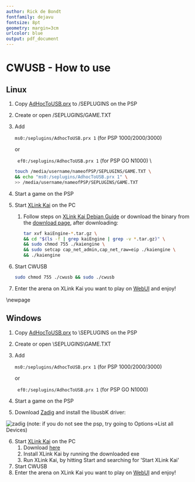 ```yaml
---
author: Rick de Bondt
fontfamily: dejavu
fontsize: 8pt
geometry: margin=3cm
urlcolor: blue
output: pdf_document
---
```

# CWUSB - How to use

## Linux
1. Copy [AdHocToUSB.prx](https://github.com/plus11/adhoctousb-guide/tree/main/AdhocToUSB) to /SEPLUGINS on the PSP
2. Create or open /SEPLUGINS/GAME.TXT
3. Add 

   ```ms0:/seplugins/AdhocToUSB.prx 1``` (for PSP 1000/2000/3000) 

   or 

   ``` ef0:/seplugins/AdhocToUSB.prx 1``` (for PSP GO N1000)
\
   ```bash
   touch /media/username/nameofPSP/SEPLUGINS/GAME.TXT \
   && echo "ms0:/seplugins/AdhocToUSB.prx 1" \
   >> /media/username/nameofPSP/SEPLUGINS/GAME.TXT
   ```

4. Start a game on the PSP
5. Start [XLink Kai](http://teamxlink.co.uk/) on the PC
    1. Follow steps on [XLink Kai Debian Guide](https://repo.teamxlink.co.uk/) or download the binary from the [download page](https://www.teamxlink.co.uk/go?c=download), after downloading: 
    
       ```bash
       tar xvf kaiEngine-*.tar.gz \
       && cd "$(ls -f | grep kaiEngine | grep -v *.tar.gz)" \
       && sudo chmod 755 ./kaiengine \
       && sudo setcap cap_net_admin,cap_net_raw=eip ./kaiengine \
       && ./kaiengine
       ```
6. Start CWUSB 
   ```bash
   sudo chmod 755 ./cwusb && sudo ./cwusb
   ```
7. Enter the arena on XLink Kai you want to play on [WebUI](http://127.0.0.1:34522/) and enjoy!

\newpage

## Windows 
1. Copy [AdHocToUSB.prx](https://github.com/plus11/adhoctousb-guide/tree/main/AdhocToUSB) to \\SEPLUGINS on the PSP
2. Create or open \\SEPLUGINS\\GAME.TXT
3. Add

   ```ms0:/seplugins/AdhocToUSB.prx 1``` (for PSP 1000/2000/3000) 

   or 

   ``` ef0:/seplugins/AdhocToUSB.prx 1``` (for PSP GO N1000)

4. Start a game on the PSP
5. Download [Zadig](https://zadig.akeo.ie/) and install the libusbK driver:


![](zadig.png "zadig")
(note: if you do not see the psp, try going to Options->List all Devices)


6. Start [XLink Kai](http://teamxlink.co.uk/) on the PC
    1. Download [here](https://www.teamxlink.co.uk/go?c=download)
    2. Install XLink Kai by running the downloaded exe
    3. Run XLink Kai, by hitting Start and searching for 'Start XLink Kai'
7. Start CWUSB
8. Enter the arena on XLink Kai you want to play on [WebUI](http://127.0.0.1:34522/) and enjoy!
